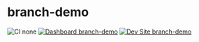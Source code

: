 # branch-demo

![CI none](https://img.shields.io/badge/ci-none-orange.svg)
[![Dashboard branch-demo](https://img.shields.io/badge/dashboard-branch_demo-yellow.svg)](https://dashboard.pantheon.io/sites/4b4e8345-e401-482d-bbb0-5242a890e0d1#dev/code)
[![Dev Site branch-demo](https://img.shields.io/badge/site-branch_demo-blue.svg)](http://dev-branch-demo.pantheonsite.io/)